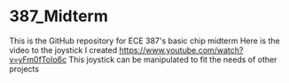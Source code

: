 # 387_Midterm
This is the GitHub repository for ECE 387's basic chip midterm
Here is the video to the joystick I created https://www.youtube.com/watch?v=yFm0fToIo6c 
This joystick can be manipulated to fit the needs of other projects
